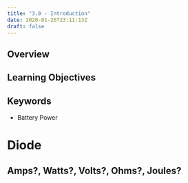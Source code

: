```yaml
---
title: "3.0 - Introduction"
date: 2020-01-26T23:11:13Z
draft: false
---
```


## Overview

## Learning Objectives

## Keywords

- Battery Power

# Diode

## Amps?, Watts?, Volts?, Ohms?, Joules?
